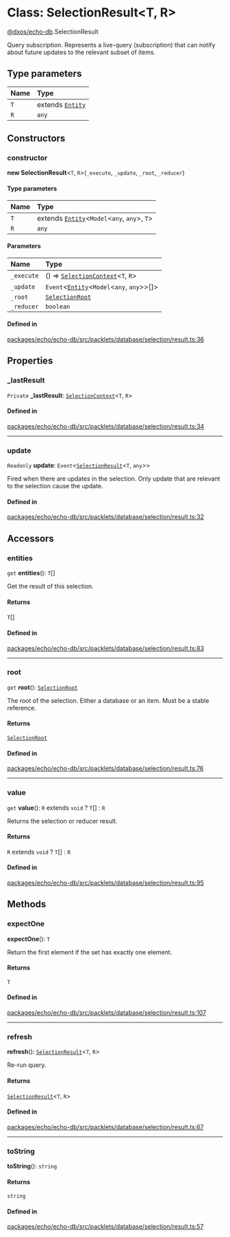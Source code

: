 # Class: SelectionResult<T, R\>

[@dxos/echo-db](../modules/dxos_echo_db.md).SelectionResult

Query subscription.
Represents a live-query (subscription) that can notify about future updates to the relevant subset of items.

## Type parameters

| Name | Type |
| :------ | :------ |
| `T` | extends [`Entity`](dxos_echo_db.Entity.md) |
| `R` | `any` |

## Constructors

### constructor

**new SelectionResult**<`T`, `R`\>(`_execute`, `_update`, `_root`, `_reducer`)

#### Type parameters

| Name | Type |
| :------ | :------ |
| `T` | extends [`Entity`](dxos_echo_db.Entity.md)<`Model`<`any`, `any`\>, `T`\> |
| `R` | `any` |

#### Parameters

| Name | Type |
| :------ | :------ |
| `_execute` | () => [`SelectionContext`](../types/dxos_echo_db.SelectionContext.md)<`T`, `R`\> |
| `_update` | `Event`<[`Entity`](dxos_echo_db.Entity.md)<`Model`<`any`, `any`\>\>[]\> |
| `_root` | [`SelectionRoot`](../types/dxos_echo_db.SelectionRoot.md) |
| `_reducer` | `boolean` |

#### Defined in

[packages/echo/echo-db/src/packlets/database/selection/result.ts:36](https://github.com/dxos/dxos/blob/main/packages/echo/echo-db/src/packlets/database/selection/result.ts#L36)

## Properties

### \_lastResult

 `Private` **\_lastResult**: [`SelectionContext`](../types/dxos_echo_db.SelectionContext.md)<`T`, `R`\>

#### Defined in

[packages/echo/echo-db/src/packlets/database/selection/result.ts:34](https://github.com/dxos/dxos/blob/main/packages/echo/echo-db/src/packlets/database/selection/result.ts#L34)

___

### update

 `Readonly` **update**: `Event`<[`SelectionResult`](dxos_echo_db.SelectionResult.md)<`T`, `any`\>\>

Fired when there are updates in the selection.
Only update that are relevant to the selection cause the update.

#### Defined in

[packages/echo/echo-db/src/packlets/database/selection/result.ts:32](https://github.com/dxos/dxos/blob/main/packages/echo/echo-db/src/packlets/database/selection/result.ts#L32)

## Accessors

### entities

`get` **entities**(): `T`[]

Get the result of this selection.

#### Returns

`T`[]

#### Defined in

[packages/echo/echo-db/src/packlets/database/selection/result.ts:83](https://github.com/dxos/dxos/blob/main/packages/echo/echo-db/src/packlets/database/selection/result.ts#L83)

___

### root

`get` **root**(): [`SelectionRoot`](../types/dxos_echo_db.SelectionRoot.md)

The root of the selection. Either a database or an item. Must be a stable reference.

#### Returns

[`SelectionRoot`](../types/dxos_echo_db.SelectionRoot.md)

#### Defined in

[packages/echo/echo-db/src/packlets/database/selection/result.ts:76](https://github.com/dxos/dxos/blob/main/packages/echo/echo-db/src/packlets/database/selection/result.ts#L76)

___

### value

`get` **value**(): `R` extends `void` ? `T`[] : `R`

Returns the selection or reducer result.

#### Returns

`R` extends `void` ? `T`[] : `R`

#### Defined in

[packages/echo/echo-db/src/packlets/database/selection/result.ts:95](https://github.com/dxos/dxos/blob/main/packages/echo/echo-db/src/packlets/database/selection/result.ts#L95)

## Methods

### expectOne

**expectOne**(): `T`

Return the first element if the set has exactly one element.

#### Returns

`T`

#### Defined in

[packages/echo/echo-db/src/packlets/database/selection/result.ts:107](https://github.com/dxos/dxos/blob/main/packages/echo/echo-db/src/packlets/database/selection/result.ts#L107)

___

### refresh

**refresh**(): [`SelectionResult`](dxos_echo_db.SelectionResult.md)<`T`, `R`\>

Re-run query.

#### Returns

[`SelectionResult`](dxos_echo_db.SelectionResult.md)<`T`, `R`\>

#### Defined in

[packages/echo/echo-db/src/packlets/database/selection/result.ts:67](https://github.com/dxos/dxos/blob/main/packages/echo/echo-db/src/packlets/database/selection/result.ts#L67)

___

### toString

**toString**(): `string`

#### Returns

`string`

#### Defined in

[packages/echo/echo-db/src/packlets/database/selection/result.ts:57](https://github.com/dxos/dxos/blob/main/packages/echo/echo-db/src/packlets/database/selection/result.ts#L57)
